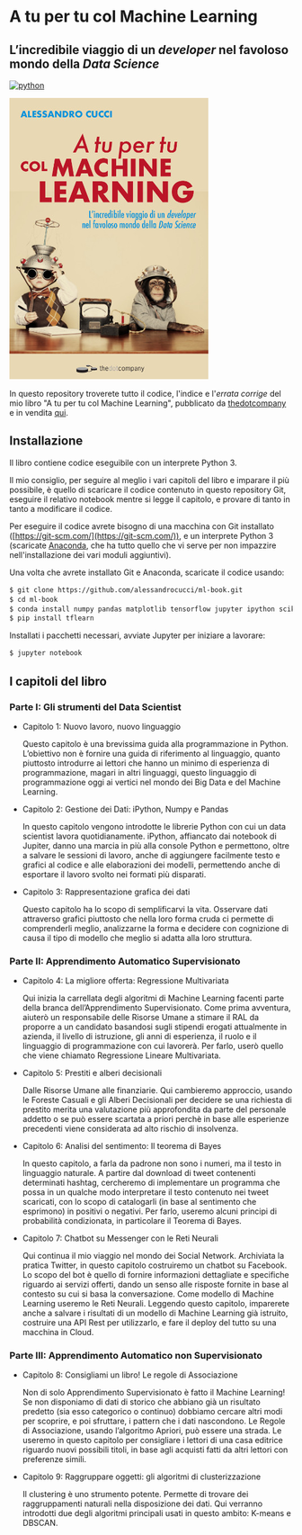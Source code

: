 # A tu per tu col Machine Learning 
## L’incredibile viaggio di un *developer* nel favoloso mondo della *Data Science*

[![python](https://img.shields.io/badge/python-3.6-orange.svg)]()

![](cover.jpg) 

In questo repository troverete tutto il codice, l'indice e l'*errata corrige*
del mio libro "A tu per tu col Machine Learning", pubblicato da [thedotcompany](http://www.thedotcompany.it/) e in vendita [qui](https://www.amazon.it/per-col-machine-learning-Lincredibile/dp/8899257450).


## Installazione

Il libro contiene codice eseguibile con un interprete Python 3.

Il mio consiglio, per seguire al meglio i vari capitoli del libro e imparare il più possibile, è quello di scaricare il codice contenuto
in questo repository Git, eseguire il relativo notebook mentre si legge il capitolo, e provare di tanto in
tanto a modificare il codice.

Per eseguire il codice avrete bisogno di una macchina con Git installato ([https://git-scm.com/](https://git-scm.com/)),
e un interprete Python 3 (scaricate [Anaconda](https://www.anaconda.com/download/), che ha tutto quello che vi serve per non impazzire nell'installazione dei vari moduli aggiuntivi).

Una volta che avrete installato Git e Anaconda, scaricate il codice usando:
```sh
$ git clone https://github.com/alessandrocucci/ml-book.git
$ cd ml-book
$ conda install numpy pandas matplotlib tensorflow jupyter ipython scikit-learn
$ pip install tflearn
```

Installati i pacchetti necessari, avviate Jupyter per iniziare a lavorare:
```sh
$ jupyter notebook
```

## I capitoli del libro
### Parte I: Gli strumenti del Data Scientist
- Capitolo 1: Nuovo lavoro, nuovo linguaggio

    Questo capitolo è una brevissima guida alla programmazione in Python.
L’obiettivo non è fornire una guida di riferimento al linguaggio, quanto
piuttosto introdurre ai lettori che hanno un minimo di esperienza di programmazione, 
magari in altri linguaggi, questo linguaggio di programmazione oggi ai 
vertici nel mondo dei Big Data e del Machine Learning.

- Capitolo 2: Gestione dei Dati: iPython, Numpy e Pandas

    In questo capitolo vengono introdotte le librerie Python con cui un data
scientist lavora quotidianamente. iPython, affiancato dai notebook di Jupiter, 
danno una marcia in più alla console Python e permettono, oltre a salvare 
le sessioni di lavoro, anche di aggiungere facilmente testo e grafici al codice 
e alle elaborazioni dei modelli, permettendo anche di esportare il
lavoro svolto nei formati più disparati.

- Capitolo 3: Rappresentazione grafica dei dati

    Questo capitolo ha lo scopo di semplificarvi la vita. Osservare dati attraverso 
    grafici piuttosto che nella loro forma cruda ci permette di comprenderli
meglio, analizzarne la forma e decidere con cognizione di causa il tipo di
modello che meglio si adatta alla loro struttura. 

### Parte II: Apprendimento Automatico Supervisionato
- Capitolo 4: La migliore offerta: Regressione Multivariata

    Qui inizia la carrellata degli algoritmi di Machine Learning facenti parte
della branca dell’Apprendimento Supervisionato. Come prima avventura,
aiuterò un responsabile delle Risorse Umane a stimare il RAL da proporre
a un candidato basandosi sugli stipendi erogati attualmente in azienda, il
livello di istruzione, gli anni di esperienza, il ruolo e il linguaggio di 
programmazione con cui lavorerà. Per farlo, userò quello che viene chiamato
Regressione Lineare Multivariata.

- Capitolo 5: Prestiti e alberi decisionali

    Dalle Risorse Umane alle finanziarie. Qui cambieremo approccio, usando
le Foreste Casuali e gli Alberi Decisionali per decidere se una richiesta di
prestito merita una valutazione più approfondita da parte del personale
addetto o se può essere scartata a priori perchè in base alle esperienze
precedenti viene considerata ad alto rischio di insolvenza.

- Capitolo 6: Analisi del sentimento: Il teorema di Bayes

    In questo capitolo, a farla da padrone non sono i numeri, ma il testo in 
    linguaggio naturale. A partire dal download di tweet contenenti determinati
hashtag, cercheremo di implementare un programma che possa in un qualche modo 
interpretare il testo contenuto nei tweet scaricati, con lo scopo di
catalogarli (in base al sentimento che esprimono) in positivi o negativi. Per
farlo, useremo alcuni principi di probabilità condizionata, in particolare il
Teorema di Bayes.

- Capitolo 7: Chatbot su Messenger con le Reti Neurali

    Qui continua il mio viaggio nel mondo dei Social Network. Archiviata la
pratica Twitter, in questo capitolo costruiremo un chatbot su Facebook.
Lo scopo del bot è quello di fornire informazioni dettagliate e specifiche
riguardo ai servizi offerti, dando un senso alle risposte fornite in base al
contesto su cui si basa la conversazione. Come modello di Machine Learning 
useremo le Reti Neurali. Leggendo questo capitolo, imparerete anche
a salvare i risultati di un modello di Machine Learning già istruito, 
costruire una API Rest per utilizzarlo, e fare il deploy del tutto su una macchina
in Cloud.

### Parte III: Apprendimento Automatico non Supervisionato
- Capitolo 8: Consigliami un libro! Le regole di Associazione

    Non di solo Apprendimento Supervisionato è fatto il Machine Learning!
Se non disponiamo di dati di storico che abbiano già un risultato predetto
(sia esso categorico o continuo) dobbiamo cercare altri modi per scoprire,
e poi sfruttare, i pattern che i dati nascondono. Le Regole di Associazione,
usando l’algoritmo Apriori, può essere una strada. Le useremo in questo
capitolo per consigliare i lettori di una casa editrice riguardo nuovi possibili
titoli, in base agli acquisti fatti da altri lettori con preferenze simili.

- Capitolo 9: Raggruppare oggetti: gli algoritmi di clusterizzazione
    
    Il clustering è uno strumento potente. Permette di trovare dei raggruppamenti 
    naturali nella disposizione dei dati. Qui verranno introdotti due
degli algoritmi principali usati in questo ambito: K-means e DBSCAN.